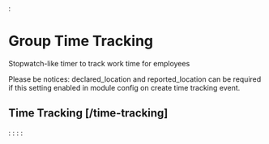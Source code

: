 :[](data_structures.md)

# Group Time Tracking
Stopwatch-like timer to track work time for employees

Please be notices: declared_location and reported_location can be required
if this setting enabled in module config on create time tracking event.

## Time Tracking [/time-tracking]

:[](status.md)
:[](events.md)
:[](reports.md)
:[](events_history.md)
